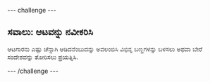 --- challenge ---

## ಸವಾಲು: ಆಟವನ್ನು ನವೀಕರಿಸಿ

ಆಟಗಾರನು ಎಷ್ಟು ಚೆನ್ನಾಗಿ ಆಡಿದನೆಂಬುದನ್ನು ಅವಲಂಬಿಸಿ ವಿಭಿನ್ನ ಬಣ್ಣಗಳನ್ನು ಬಳಸಲು ಅಥವಾ ಬೇರೆ ಸಂದೇಶವನ್ನು ತೋರಿಸಲು ಪ್ರಯತ್ನಿಸಿ.

--- /challenge ---